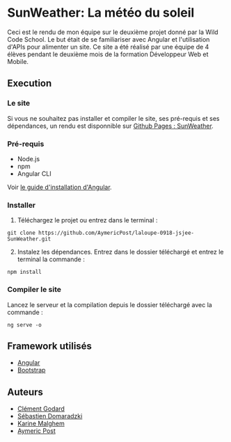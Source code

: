 # SunWeather: La météo du soleil

Ceci est le rendu de mon équipe sur le deuxième projet donné par la Wild Code School. Le but était de se familiariser avec Angular et l'utilisation d'APIs pour alimenter un site. Ce site a été réalisé par une équipe de 4 élèves pendant le deuxième mois de la formation Développeur Web et Mobile.

## Execution

### Le site

Si vous ne souhaitez pas installer et compiler le site, ses pré-requis et ses dépendances, un rendu est disponnible sur [Github Pages : SunWeather](https://clementgodard.github.io/SunWeather/).

### Pré-requis

- Node.js
- npm
- Angular CLI

Voir [le guide d'installation d'Angular](https://angular.io/guide/quickstart).

### Installer

1. Téléchargez le projet ou entrez dans le terminal :
```Shell
git clone https://github.com/AymericPost/laloupe-0918-jsjee-SunWeather.git
```
2. Instalez les dépendances. Entrez dans le dossier téléchargé et entrez le terminal la commande :
```Shell
npm install
```

### Compiler le site

Lancez le serveur et la compilation depuis le dossier téléchargé avec la commande :
```Shell
ng serve -o
```

## Framework utilisés

- [Angular](https://angular.io/)
- [Bootstrap](https://getbootstrap.com/)

## Auteurs

- [Clément Godard](https://github.com/StartsClems)
- [Sébastien Domaradzki](https://github.com/titiseb28)
- [Karine Malghem](https://github.com/karinemalghem)
- [Aymeric Post](https://github.com/AymericPost)
